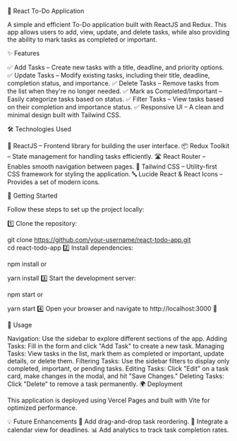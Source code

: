 📝 React To-Do Application

A simple and efficient To-Do application built with ReactJS and Redux. This app allows users to add, view, update, and delete tasks, while also providing the ability to mark tasks as completed or important.

✨ Features

✅ Add Tasks – Create new tasks with a title, deadline, and priority options.
✅ Update Tasks – Modify existing tasks, including their title, deadline, completion status, and importance.
✅ Delete Tasks – Remove tasks from the list when they're no longer needed.
✅ Mark as Completed/Important – Easily categorize tasks based on status.
✅ Filter Tasks – View tasks based on their completion and importance status.
✅ Responsive UI – A clean and minimal design built with Tailwind CSS.

🛠 Technologies Used

🚀 ReactJS – Frontend library for building the user interface.
📦 Redux Toolkit – State management for handling tasks efficiently.
🛣 React Router – Enables smooth navigation between pages.
🎨 Tailwind CSS – Utility-first CSS framework for styling the application.
🔤 Lucide React & React Icons – Provides a set of modern icons.

🚀 Getting Started

Follow these steps to set up the project locally:

1️⃣ Clone the repository:

git clone https://github.com/your-username/react-todo-app.git  
cd react-todo-app
2️⃣ Install dependencies:

npm install
or

yarn install
3️⃣ Start the development server:

npm start
or

yarn start
4️⃣ Open your browser and navigate to http://localhost:3000 🚀

📌 Usage

Navigation: Use the sidebar to explore different sections of the app.
Adding Tasks: Fill in the form and click "Add Task" to create a new task.
Managing Tasks: View tasks in the list, mark them as completed or important, update details, or delete them.
Filtering Tasks: Use the sidebar filters to display only completed, important, or pending tasks.
Editing Tasks: Click "Edit" on a task card, make changes in the modal, and hit "Save Changes."
Deleting Tasks: Click "Delete" to remove a task permanently.
🌍 Deployment

This application is deployed using Vercel Pages and built with Vite for optimized performance.

💡 Future Enhancements
🚀 Add drag-and-drop task reordering.
📅 Integrate a calendar view for deadlines.
📊 Add analytics to track task completion rates.

